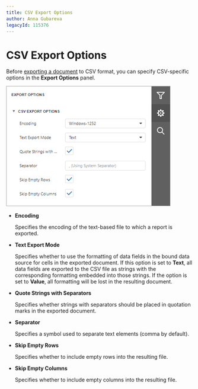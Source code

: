 ```yaml
---
title: CSV Export Options
author: Anna Gubareva
legacyId: 115376
---
```

# CSV Export Options
Before [exporting a document](export-a-document.md) to CSV format, you can specify CSV-specific options in the **Export Options** panel.

![EUD_HTML5DV_CsvExportOptions](../../../images/img121798.png)
* **Encoding**
	
	Specifies the encoding of the text-based file to which a report is exported.
* **Text Export Mode**
	
	Specifies whether to use the formatting of data fields in the bound data source for cells in the exported document. If this option is set to **Text**, all data fields are exported to the CSV file as strings with the corresponding formatting embedded into those strings. If the option is set to **Value**, all formatting will be lost in the resulting document.
* **Quote Strings with Separators**
	
	Specifies whether strings with separators should be placed in quotation marks in the exported document.
* **Separator**
	
	Specifies a symbol used to separate text elements (comma by default).
* **Skip Empty Rows**
	
	Specifies whether to include empty rows into the resulting file.
* **Skip Empty Columns**
	
	Specifies whether to include empty columns into the resulting file.